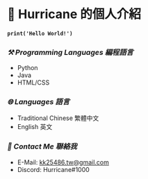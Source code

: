 # 👋 Hurricane 的個人介紹
#### `print('Hello World!')`

### ___⚒️ Programming Languages 編程語言___
- Python
- Java
- HTML/CSS


### ___🌐 Languages 語言___
- Traditional Chinese 繁體中文
- English 英文


### ___📑 Contact Me 聯絡我___
- E-Mail: kk25486.tw@gmail.com
- Discord: Hurricane#1000
